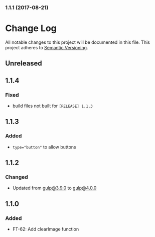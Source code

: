 <a name="1.1.1"></a>
### 1.1.1 (2017-08-21)


# Change Log

All notable changes to this project will be documented in this file.
This project adheres to [Semantic Versioning](http://semver.org/).

## Unreleased

## 1.1.4

### Fixed

- build files not built for `[RELEASE] 1.1.3`

## 1.1.3

### Added

- `type="button"` to allow buttons

## 1.1.2

### Changed

- Updated from gulp@3.9.0 to gulp@4.0.0

## 1.1.0

### Added

- FT-62: Add clearImage function
